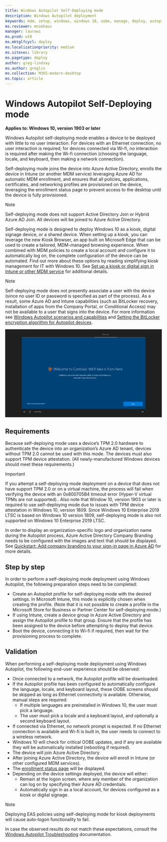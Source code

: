 ```yaml
---
title: Windows Autopilot Self-Deploying mode
description: Windows Autopilot deployment
keywords: mdm, setup, windows, windows 10, oobe, manage, deploy, autopilot, ztd, zero-touch, partner, msfb, intune
ms.reviewer: mniehaus
manager: laurawi
ms.prod: w10
ms.mktglfcycl: deploy
ms.localizationpriority: medium
ms.sitesec: library
ms.pagetype: deploy
author: greg-lindsay
ms.author: greglin
ms.collection: M365-modern-desktop
ms.topic: article
---
```


# Windows Autopilot Self-Deploying mode

**Applies to: Windows 10, version 1903 or later**

Windows Autopilot self-deploying mode enables a device to be deployed with little to no user interaction. For devices with an Ethernet connection, no user interaction is required; for devices connected via Wi-fi, no interaction is required after making the Wi-fi connection (choosing the language, locale, and keyboard, then making a network connection).  

Self-deploying mode joins the device into Azure Active Directory, enrolls the device in Intune (or another MDM service) leveraging Azure AD for automatic MDM enrollment, and ensures that all policies, applications, certificates, and networking profiles are provisioned on the device, leveraging the enrollment status page to prevent access to the desktop until the device is fully provisioned. 

>[!NOTE]
>Self-deploying mode does not support Active Directory Join or Hybrid Azure AD Join.  All devices will be joined to Azure Active Directory.

Self-deploying mode is designed to deploy Windows 10 as a kiosk, digital signage device, or a shared device. When setting up a kiosk, you can leverage the new Kiosk Browser, an app built on Microsoft Edge that can be used to create a tailored, MDM-managed browsing experience. When combined with MDM policies to create a local account and configure it to automatically log on, the complete configuration of the device can be automated. Find out more about these options by reading simplifying kiosk management for IT with Windows 10.  See [Set up a kiosk or digital sign in Intune or other MDM service](https://docs.microsoft.com/windows/configuration/setup-kiosk-digital-signage#set-up-a-kiosk-or-digital-sign-in-intune-or-other-mdm-service) for additional details.

>[!NOTE]
>Self-deploying mode does not presently associate a user with the device (since no user ID or password is specified as part of the process). As a result, some Azure AD and Intune capabilities (such as BitLocker recovery, installation of apps from the Company Portal, or Conditional Access) may not be available to a user that signs into the device. For more information see [Windows Autopilot scenarios and capabilities](windows-autopilot-scenarios.md) and [Setting the BitLocker encryption algorithm for Autopilot devices](bitlocker.md).

![The user experience with Windows Autopilot self-deploying mode](images/self-deploy-welcome.png)

## Requirements

Because self-deploying mode uses a device’s TPM 2.0 hardware to authenticate the device into an organization’s Azure AD tenant, devices without TPM 2.0 cannot be used with this mode.  The devices must also support TPM device attestation.  (All newly-manufactured Windows devices should meet these requirements.)

>[!IMPORTANT]
>If you attempt a self-deploying mode deployment on a device that does not have support TPM 2.0 or on a virtual machine, the process will fail when verifying the device with an 0x800705B4 timeout error (Hyper-V virtual TPMs are not supported).. Also note that Window 10, version 1903 or later is required to use self-deploying mode due to issues with TPM device attestation in Windows 10, version 1809. Since Windows 10 Enterprise 2019 LTSC is based on Windows 10 version 1809, self-deploying mode is also not supported on Windows 10 Enterprise 2019 LTSC.

In order to display an organization-specific logo and organization name during the Autopilot process, Azure Active Directory Company Branding needs to be configured with the images and text that should be displayed.  See [Quickstart: Add company branding to your sign-in page in Azure AD](https://docs.microsoft.com/azure/active-directory/fundamentals/customize-branding) for more details. 

## Step by step

In order to perform a self-deploying mode deployment using Windows Autopilot, the following preparation steps need to be completed:

-   Create an Autopilot profile for self-deploying mode with the desired settings.  In Microsoft Intune, this mode is explicitly chosen when creating the profile. (Note that it is not possible to create a profile in the Microsoft Store for Business or Partner Center for self-deploying mode.)
-   If using Intune, create a device group in Azure Active Directory and assign the Autopilot profile to that group.  Ensure that the profile has been assigned to the device before attempting to deploy that device.
-   Boot the device, connecting it to Wi-fi if required, then wait for the provisioning process to complete.

## Validation

When performing a self-deploying mode deployment using Windows Autopilot, the following end-user experience should be observed:

-   Once connected to a network, the Autopilot profile will be downloaded.
-   If the Autopilot profile has been configured to automatically configure the language, locale, and keyboard layout, these OOBE screens should be skipped as long as Ethernet connectivity is available.  Otherwise, manual steps are required:
    -   If multiple languages are preinstalled in Windows 10, the user must pick a language.
    -   The user must pick a locale and a keyboard layout, and optionally a second keyboard layout.
-   If connected via Ethernet, no network prompt is expected.  If no Ethernet connection is available and Wi-fi is built in, the user needs to connect to a wireless network.
-   Windows 10 will check for critical OOBE updates, and if any are available they will be automatically installed (rebooting if required).
-   The device will join Azure Active Directory.
-   After joining Azure Active Directory, the device will enroll in Intune (or other configured MDM services).
-   The [enrollment status page](enrollment-status.md) will be displayed.
-   Depending on the device settings deployed, the device will either:
    -   Remain at the logon screen, where any member of the organization can log on by specifying their Azure AD credentials.
    -   Automatically sign in as a local account, for devices configured as a kiosk or digital signage.

>[!NOTE]
>Deploying EAS policies using self-deploying mode for kiosk deployments will cause auto-logon functionality to fail. 

In case the observed results do not match these expectations, consult the [Windows Autopilot Troubleshooting](troubleshooting.md) documentation.
